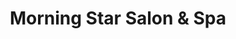 ---
title: "Morning Star Salon & Spa"
url: /brampton/morning-star-salon-and-spa/
shop: hairdresser
---